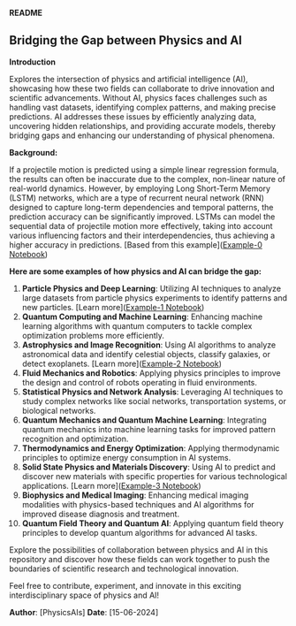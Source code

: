 **README**

## Bridging the Gap between Physics and AI
**Introduction**

Explores the intersection of physics and artificial intelligence (AI), showcasing how these two fields can collaborate to drive innovation and scientific advancements. Without AI, physics faces challenges such as handling vast datasets, identifying complex patterns, and making precise predictions. AI addresses these issues by efficiently analyzing data, uncovering hidden relationships, and providing accurate models, thereby bridging gaps and enhancing our understanding of physical phenomena.

**Background:**

If a projectile motion is predicted using a simple linear regression formula, the results can often be inaccurate due to the complex, non-linear nature of real-world dynamics. However, by employing Long Short-Term Memory (LSTM) networks, which are a type of recurrent neural network (RNN) designed to capture long-term dependencies and temporal patterns, the prediction accuracy can be significantly improved. LSTMs can model the sequential data of projectile motion more effectively, taking into account various influencing factors and their interdependencies, thus achieving a higher accuracy in predictions. [Based from this example](<a href="https://colab.research.google.com/github/PhysicsAIs/physics-ai-bridging-the-gap/blob/main/example-0.ipynb" target="_blank">Example-0 Notebook</a>)

**Here are some examples of how physics and AI can bridge the gap:**

1. **Particle Physics and Deep Learning**: Utilizing AI techniques to analyze large datasets from particle physics experiments to identify patterns and new particles.
    [Learn more](<a href="https://colab.research.google.com/github/PhysicsAIs/physics-ai-bridging-the-gap/blob/main/example-1.ipynb" target="_blank">Example-1 Notebook</a>)
3. **Quantum Computing and Machine Learning**: Enhancing machine learning algorithms with quantum computers to tackle complex optimization problems more efficiently.
4. **Astrophysics and Image Recognition**: Using AI algorithms to analyze astronomical data and identify celestial objects, classify galaxies, or detect exoplanets.
       [Learn more](<a href="https://colab.research.google.com/github/PhysicsAIs/physics-ai-bridging-the-gap/blob/main/example-2.ipynb" target="_blank">Example-2 Notebook</a>)
6. **Fluid Mechanics and Robotics**: Applying physics principles to improve the design and control of robots operating in fluid environments.
7. **Statistical Physics and Network Analysis**: Leveraging AI techniques to study complex networks like social networks, transportation systems, or biological networks.
8. **Quantum Mechanics and Quantum Machine Learning**: Integrating quantum mechanics into machine learning tasks for improved pattern recognition and optimization.
9. **Thermodynamics and Energy Optimization**: Applying thermodynamic principles to optimize energy consumption in AI systems.
10. **Solid State Physics and Materials Discovery**: Using AI to predict and discover new materials with specific properties for various technological applications.
        [Learn more](<a href="https://colab.research.google.com/github/PhysicsAIs/physics-ai-bridging-the-gap/blob/main/example-3.ipynb" target="_blank">Example-3 Notebook</a>)
12. **Biophysics and Medical Imaging**: Enhancing medical imaging modalities with physics-based techniques and AI algorithms for improved disease diagnosis and treatment.
13. **Quantum Field Theory and Quantum AI**: Applying quantum field theory principles to develop quantum algorithms for advanced AI tasks.

Explore the possibilities of collaboration between physics and AI in this repository and discover how these fields can work together to push the boundaries of scientific research and technological innovation. 

Feel free to contribute, experiment, and innovate in this exciting interdisciplinary space of physics and AI!

**Author**: [PhysicsAIs]
**Date**: [15-06-2024]

